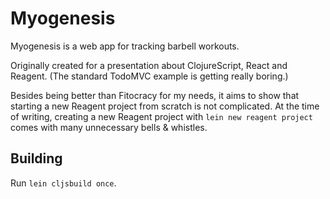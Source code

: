 Myogenesis
==========

Myogenesis is a web app for tracking barbell workouts.

Originally created for a presentation about ClojureScript, React and
Reagent. (The standard TodoMVC example is getting really boring.)

Besides being better than Fitocracy for my needs, it aims to show that
starting a new Reagent project from scratch is not complicated. At the
time of writing, creating a new Reagent project with `lein new reagent
project` comes with many unnecessary bells & whistles.

Building
--------

Run `lein cljsbuild once`.
